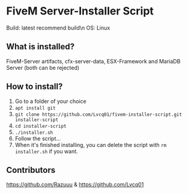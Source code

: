 # FiveM Server-Installer Script

Build: latest recommend build\n
OS: Linux

## What is installed?
FiveM-Server artifacts, cfx-server-data, ESX-Framework and MariaDB Server (both can be rejected)

## How to install?
1. Go to a folder of your choice
2. ```apt install git```
3. ```git clone https://github.com/Lvcq01/fivem-installer-script.git installer-script```
4. ```cd installer-script```
5. ```./installer.sh```
6. Follow the script...
7. When it's finished installing, you can delete the script with ```rm installer.sh``` if you want.

## Contributors
https://github.com/Razuuu & https://github.com/Lvcq01
